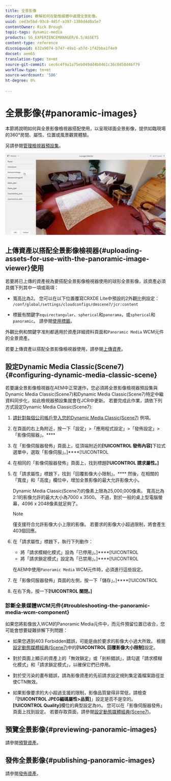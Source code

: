 ```yaml
---
title: 全景影像
description: 瞭解如何在動態媒體中處理全景影像。
uuid: ced3e5bd-93c8-4d5f-a397-1380d4d0a5e7
contentOwner: Rick Brough
topic-tags: dynamic-media
products: SG_EXPERIENCEMANAGER/6.5/ASSETS
content-type: reference
discoiquuid: 632a9074-b747-49a1-a57d-1f42bba1f4e9
docset: aem65
translation-type: tm+mt
source-git-commit: cec6c4f9a1a75eb049dd4b8461c36c8d58d46f79
workflow-type: tm+mt
source-wordcount: '586'
ht-degree: 0%

---
```



# 全景影像{#panoramic-images}

本節將說明如何與全景影像檢視器搭配使用，以呈現球面全景影像，提供如臨現場的360°房間、屬性、位置或風景觀賞體驗。

另請參閱[管理檢視器預設集](/help/assets/managing-viewer-presets.md)。

![panoramic-image2](assets/panoramic-image2.png)

## 上傳資產以搭配全景影像檢視器{#uploading-assets-for-use-with-the-panoramic-image-viewer}使用

若要將已上傳的資產視為要搭配全景影像檢視器使用的球形全景影像，該資產必須具備下列其中一項或兩項：

* 寬高比為2。
您可以在以下位置覆寫CRXDE Lite中預設的2外觀比例設定：
   `/conf/global/settings/cloudconfigs/dmscene7/jcr:content`

* 標籤有關鍵字`equirectangular`、`spherical`和`panorama`，或`spherical`和`panoramic`。 請參閱[使用標籤](/help/sites-authoring/tags.md)。

外觀比例和關鍵字准則都適用於資產詳細資料頁面和`Panoramic Media` WCM元件的全景資產。

若要上傳資產以搭配全景影像檢視器使用，請參閱[上傳資產](/help/assets/manage-assets.md#uploading-assets)。

## 設定Dynamic Media Classic(Scene7){#configuring-dynamic-media-classic-scene}

若要讓全景影像檢視器在AEM中正常運作，您必須將全景影像檢視器預設集與Dynamic Media Classic(Scene7)和Dynamic Media Classic(Scene7)特定中繼資料同步化，如此檢視器預設集就會在JCR中更新。 若要完成此作業，請依下列方式設定Dynamic Media Classic(Scene7):

1. [請針對每個公司帳戶登入您的Dynamic Media Classic(Scene7)](https://www.adobe.com/marketing-cloud/experience-manager/scene7-login.html) 例項。

1. 在頁面的右上角附近，按一下「設定」>「應用程式設定」>「發佈設定」>「影像伺服器」。****
1. 在「影像伺服器發佈」頁面上，從頂端附近的&#x200B;**[!UICONTROL 發佈內容]**&#x200B;下拉式選單中，選取「影像伺服」。]****[!UICONTROL 

1. 在相同的「影像伺服器發佈」頁面上，找到標題&#x200B;**[!UICONTROL 請求屬性。]**
1. 在「請求屬性」標題下，找到「回覆影像大小限制」。**** 然後，在相關的「寬度」和「高度」欄位中，增加全景影像的最大允許影像大小。

   Dynamic Media Classic(Scene7)的像素上限為25,000,000像素。 寬高比為2:1的影像允許的最大大小為7000 x 3500。 不過，對於一般的桌上型電腦螢幕，4096 x 2048像素就足夠了。

   >[!NOTE]
   >
   >僅支援符合允許影像大小上限的影像。 若要求的影像大小超過限制，將會產生403個回應。

1. 在「請求屬性」標題下，執行下列動作：

   * 將「請求模糊化模式」設為「已停用」。]****[!UICONTROL 
   * 將「請求鎖定模式」設定為「已禁用」。]****[!UICONTROL 

   在AEM中使用`Panoramic Media` WCM元件時，必須進行這些設定。

1. 在「影像伺服器發佈」頁面的左側，按一下「儲存」。]****[!UICONTROL 

1. 在右下角，按一下&#x200B;**[!UICONTROL 關閉。]**

### 診斷全景媒體WCM元件{#troubleshooting-the-panoramic-media-wcm-component}

如果您將影像放入WCM的Panoramic Media元件中，而元件預留位置已收合，您可能會想要疑難排解下列問題：

* 如果您遇到403 Forbidden錯誤，可能是由於要求的影像大小過大所致。 檢閱[設定動態媒體經典(Scene7)](/help/assets/panoramic-images.md#configuring-dynamic-media-classic-scene)中的&#x200B;**[!UICONTROL 回覆影像大小限制]**&#x200B;設定。

* 對於頁面上顯示的資產上的「無效鎖定」或「剖析錯誤」，請勾選「請求模糊化模式」和「請求鎖定模式」，以確保它們已停用。
* 對於受污染的畫布錯誤，請為影像資產的先前請求設定規則集定義檔案路徑並使CTN無效。
* 如果影像要求的大小超過支援的限制，影像品質變得非常低，請檢查「**[!UICONTROL JPEG編碼屬性>品質]**」設定是否不是空的。 **[!UICONTROL Quality]**&#x200B;欄位的典型設定為`95`。 您可以在「影像伺服器發佈」頁面上找到設定。 若要存取頁面，請參閱[設定動態媒體經典(Scene7)](/help/assets/panoramic-images.md#configuring-dynamic-media-classic-scene)。

## 預覽全景影像{#previewing-panoramic-images}

請參閱[預覽資產](/help/assets/previewing-assets.md)。

## 發佈全景影像{#publishing-panoramic-images}

請參閱[發佈資產](/help/assets/publishing-dynamicmedia-assets.md)。
